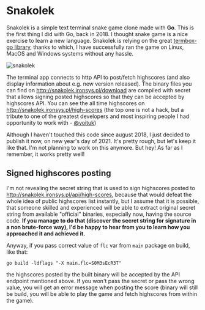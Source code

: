 # Snakolek
Snakolek is a simple text terminal snake game clone made with **Go**. This is the first thing I did with Go, back in 2018. I thought snake game is a nice exercise to learn a new language. Snakolek is relying on the great [termbox-go library](https://github.com/nsf/termbox-go), thanks to which, I have successfully ran the game on Linux, MacOS and Windows systems without any hassle.

![snakolek](http://snakolek.ironsys.pl/img/snakolek/snakolek.png)

The terminal app connects to http API to post/fetch highscores (and also display information about e.g. new version released). The binary files you can find on http://snakolek.ironsys.pl/download are compiled with secret that allows signing posted highscores so that they can be accepted by highscores API. You can see the all time highscores on http://snakolek.ironsys.pl/high-scores (the top one is not a hack, but a tribute to one of the greatest developers and most inspiring people I had opportunity to work with - [@voituk](https://github.com/voituk))

Although I haven't touched this code since august 2018, I just decided to publish it now, on new year's day of 2021. It's pretty rough, but let's keep it like that. I'm not planning to work on this anymore. But hey! As far as I remember, it works pretty well!

## Signed highscores posting
I'm not revealing the secret string that is used to sign highscores posted to http://snakolek.ironsys.pl/api/high-scores, because that would defeat the whole idea of public highscores list instantly, but I assume that it is possible, that someone skilled and experienced will be able to extract original secret string from available "official" binaries, especially now, having the source code. **If you manage to do that (discover the secret string for signature in a non brute-force way), I'd be happy to hear from you to learn how you approached it and achieved it.**

Anyway, if you pass correct value of `flc` var from `main` package on build, like that:

`go build -ldflags "-X main.flc=S0M3sEcR3T"`

the highscores posted by the built binary will be accepted by the  API endpoint mentioned above. If you won't pass the secret or pass the wrong value, you will get an error message when posting the score (binary will still be build, you will be able to play the game and fetch highscores from within the game). 


